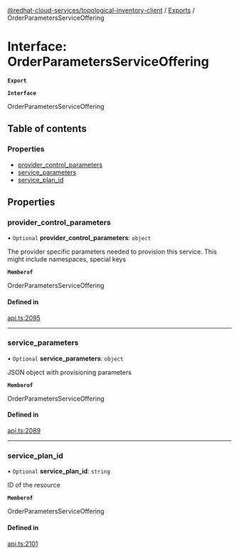 [@redhat-cloud-services/topological-inventory-client](../README.md) / [Exports](../modules.md) / OrderParametersServiceOffering

# Interface: OrderParametersServiceOffering

**`Export`**

**`Interface`**

OrderParametersServiceOffering

## Table of contents

### Properties

- [provider\_control\_parameters](OrderParametersServiceOffering.md#provider_control_parameters)
- [service\_parameters](OrderParametersServiceOffering.md#service_parameters)
- [service\_plan\_id](OrderParametersServiceOffering.md#service_plan_id)

## Properties

### provider\_control\_parameters

• `Optional` **provider\_control\_parameters**: `object`

The provider specific parameters needed to provision this service. This might include namespaces, special keys

**`Memberof`**

OrderParametersServiceOffering

#### Defined in

[api.ts:2095](https://github.com/mkholjuraev/javascript-clients/blob/master/packages/topological-inventory/api.ts#L2095)

___

### service\_parameters

• `Optional` **service\_parameters**: `object`

JSON object with provisioning parameters

**`Memberof`**

OrderParametersServiceOffering

#### Defined in

[api.ts:2089](https://github.com/mkholjuraev/javascript-clients/blob/master/packages/topological-inventory/api.ts#L2089)

___

### service\_plan\_id

• `Optional` **service\_plan\_id**: `string`

ID of the resource

**`Memberof`**

OrderParametersServiceOffering

#### Defined in

[api.ts:2101](https://github.com/mkholjuraev/javascript-clients/blob/master/packages/topological-inventory/api.ts#L2101)
